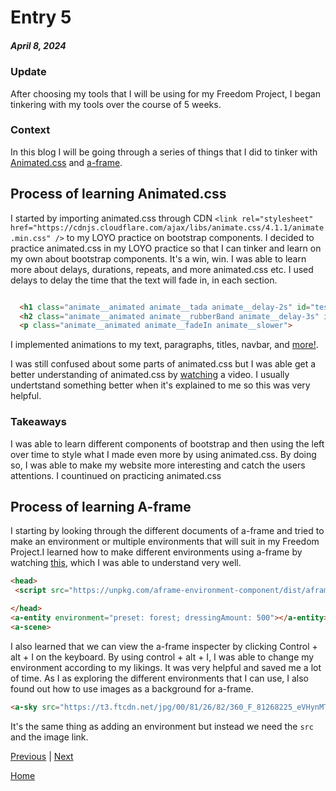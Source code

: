 # Entry 5
##### April 8, 2024

### Update
After choosing my tools that I will be using for my Freedom Project, I began tinkering with my tools over the course of 5 weeks.
### Context
 In this blog I will be going through a series of things that I did to tinker with [Animated.css](https://animate.style/) and [a-frame](https://aframe.io/).

 ## Process of learning Animated.css
 I started by importing animated.css through CDN ```<link rel="stylesheet"  href="https://cdnjs.cloudflare.com/ajax/libs/animate.css/4.1.1/animate.min.css"
/>``` to my LOYO practice on bootstrap components. I decided to practice animated.css in my LOYO practice so that I can tinker and learn on my own about bootstrap components. It's a win, win. I was able to learn more about delays, durations, repeats, and more animated.css etc. I used delays to delay the time that the text will fade in, in each section.
```html

  <h1 class="animate__animated animate__tada animate__delay-2s" id="test2"> Hello!</h1>
  <h2 class="animate__animated animate__rubberBand animate__delay-3s" id="test2"> Welcome to my practice html file for animated.css!</h2>
  <p class="animate__animated animate__fadeIn animate__slower">

```
I implemented animations to my text, paragraphs, titles, navbar, and [more!](https://github.com/hstatsep-students/bootstrap-components-practice-Jimmyl6413/blob/main/index.html).

I was still confused about some parts of animated.css but I was able get a better understanding of animated.css by [watching](https://www.youtube.com/watch?v=VzbBcVRquYA) a video. I usually undertstand something better when it's explained to me so this was very helpful.

### Takeaways
I was able to learn different components of bootstrap and then using the left over time to style what I made even more by using animated.css. By doing so, I was able to make my website more interesting and catch the users attentions. I countinued on practicing animated.css

## Process of learning A-frame
I starting by looking through the different documents of a-frame and tried to make an environment or multiple environments that will suit in my Freedom Project.I learned how to make different environments using a-frame by watching [this](https://www.youtube.com/watch?v=K_1RdCVuu98), which I was able to understand very well.

```html
<head>
 <script src="https://unpkg.com/aframe-environment-component/dist/aframe-environment-component.min.js"></script>

</head>
<a-entity environment="preset: forest; dressingAmount: 500"></a-entity>
<a-scene>

```
I also learned that we can view the a-frame inspecter by clicking Control + alt + I on the keyboard. By using control + alt + I, I was able to change my environment according to my likings. It was very helpful and saved me a lot of time. As I as exploring the different environments that I can use, I also found out how to use images as a background for a-frame.

```html
<a-sky src="https://t3.ftcdn.net/jpg/00/81/26/82/360_F_81268225_eVHynMTlVQf3wVdYOoUEz8d8KolhVZm0.jpg"></a-sky>
```
It's the same thing as adding an environment but instead we need the ```src``` and the image link.







[Previous](entry04.md) | [Next](entry06.md)

[Home](../README.md)
